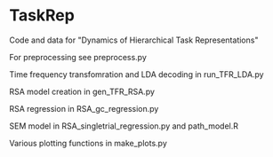 # TaskRep
Code and data for "Dynamics of Hierarchical Task Representations"

For preprocessing see preprocess.py

Time frequency transfomration and LDA decoding in run_TFR_LDA.py

RSA model creation in gen_TFR_RSA.py

RSA regression in RSA_gc_regression.py

SEM model in RSA_singletrial_regression.py and path_model.R

Various plotting functions in make_plots.py



